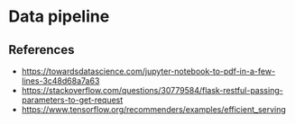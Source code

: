 # Data pipeline

## References

* https://towardsdatascience.com/jupyter-notebook-to-pdf-in-a-few-lines-3c48d68a7a63
* https://stackoverflow.com/questions/30779584/flask-restful-passing-parameters-to-get-request
* https://www.tensorflow.org/recommenders/examples/efficient_serving

